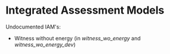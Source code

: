# Integrated Assessment Models

Undocumented IAM's:
* Witness without energy (in *witness_wo_energy* and *witness_wo_energy_dev*)
